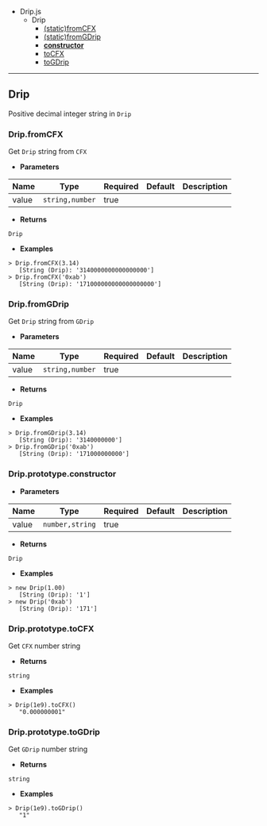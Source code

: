 
  - Drip.js
    - Drip
        - [(static)fromCFX](#Drip.js/Drip/(static)fromCFX)
        - [(static)fromGDrip](#Drip.js/Drip/(static)fromGDrip)
        - [**constructor**](#Drip.js/Drip/**constructor**)
        - [toCFX](#Drip.js/Drip/toCFX)
        - [toGDrip](#Drip.js/Drip/toGDrip)

----------------------------------------

## Drip <a id="Drip.js/Drip"></a>

Positive decimal integer string in `Drip`

### Drip.fromCFX <a id="Drip.js/Drip/(static)fromCFX"></a>

Get `Drip` string from `CFX`

* **Parameters**

Name  | Type            | Required | Default | Description
------|-----------------|----------|---------|------------
value | `string,number` | true     |         |

* **Returns**

`Drip` 

* **Examples**

```
> Drip.fromCFX(3.14)
   [String (Drip): '3140000000000000000']
> Drip.fromCFX('0xab')
   [String (Drip): '171000000000000000000']
```

### Drip.fromGDrip <a id="Drip.js/Drip/(static)fromGDrip"></a>

Get `Drip` string from `GDrip`

* **Parameters**

Name  | Type            | Required | Default | Description
------|-----------------|----------|---------|------------
value | `string,number` | true     |         |

* **Returns**

`Drip` 

* **Examples**

```
> Drip.fromGDrip(3.14)
   [String (Drip): '3140000000']
> Drip.fromGDrip('0xab')
   [String (Drip): '171000000000']
```

### Drip.prototype.**constructor** <a id="Drip.js/Drip/**constructor**"></a>

* **Parameters**

Name  | Type            | Required | Default | Description
------|-----------------|----------|---------|------------
value | `number,string` | true     |         |

* **Returns**

`Drip` 

* **Examples**

```
> new Drip(1.00)
   [String (Drip): '1']
> new Drip('0xab')
   [String (Drip): '171']
```

### Drip.prototype.toCFX <a id="Drip.js/Drip/toCFX"></a>

Get `CFX` number string

* **Returns**

`string` 

* **Examples**

```
> Drip(1e9).toCFX()
   "0.000000001"
```

### Drip.prototype.toGDrip <a id="Drip.js/Drip/toGDrip"></a>

Get `GDrip` number string

* **Returns**

`string` 

* **Examples**

```
> Drip(1e9).toGDrip()
   "1"
```
  